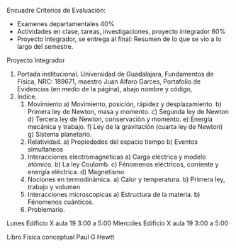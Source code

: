 Encuadre
Criterios de Evaluación:

- Examenes departamentales 40%
- Actividades en clase, tareas, investigaciones, proyecto integrador 60%
- Proyecto integrador, se entrega al final: Resumen de lo que se vio a lo largo del semestre.

Proyecto Integrador

1. Portada institucional. Universidad de Guadalajara, Fundamentos de Física, NRC: 189671, maestro Juan Alfaro Garces, Portafolio de Evidencias (en medio de la página), abajo nombre y código,
2. Índice.
    1. Movimiento
    a) Movimiento, posición, rápidez y desplazamiento.
    b) Primera ley de Newton, masa y momento.
    c) Segunda ley de Newton
    d) Tercera ley de Newton, conservación y momento.
    e) Energía mecánica y trabajo.
    f) Ley de la gravitación (cuarta ley de Newton)
    g) Sistema planetario.
    2. Relatividad.
    a) Propiedades del espacio tiempo
    b) Eventos simultaneos
    3. Interacciones electromagneticas
    a) Carga eléctrica y modelo atómico.
    b) La ley Coulomb.
    c) Fénomenos eléctricos, corriente y energía eléctrica.
    d) Magnetismo
    4. Nociones en termodinámica.
    a) Calor y temperatura.
    b) Primera ley, trabajo y volumen
    5. Interacciones microscopicas
    a) Estructura de la materia.
    b) Fénomenos cuánticos.
    6. Problemario.

Lunes Edificio X aula 19 3:00 a 5:00
Miercoles Edificio X aula 19 3:00 a 5:00

Libro Física conceptual Paul  G Hewtt